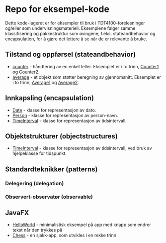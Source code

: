 # Repo for eksempel-kode

Dette kode-lageret er for eksempler til bruk i TDT4100-forelesninger og/eller som
undervisningsmateriell. Eksemplene følger samme klassifisering og pakkestruktur som øvingene,
f.eks. stateandbehavior og encapsulation, for å gjøre det lettere å se når de er relevante å bruke.

## Tilstand og oppførsel (stateandbehavior)

- [counter](src/main/java/stateandbehavior/counter/README.adoc) - håndtering av en enkel teller. Eksemplet er i to trinn, [Counter1](src/main/java/stateandbehavior/counter/Counter1.adoc) og [Counter2](src/main/java/stateandbehavior/counter/Counter2.adoc).
- [average](src/main/java/stateandbehavior/average/README.adoc) - et objekt som støtter beregning av gjennomsnitt. Eksemplet er i to trinn, [Average1](src/main/java/stateandbehavior/average/Average1.adoc) og [Average2](src/main/java/stateandbehavior/average/Average2.adoc).

## Innkapsling (encapsulation)

- [Date](src/main/java/encapsulation/date/) - klasse for representasjon av dato.
- [Person](src/main/java/encapsulation/person/) - klasse for representasjon av person-navn.
- [TimeInterval](src/main/java/encapsulation/timeinterval/) - klasse for representasjon av tidsintervall.

## Objektstrukturer (objectstructures)

- [TimeInterval](src/main/java/objectstructures/timeinterval/) - klasse for representasjon av tidsintervall, ved bruk av hjelpeklasse for tidspunkt.

## Standardteknikker (patterns)

### Delegering (delegation)

### Observert-observatør (observable)

## JavaFX

- [HelloWorld](src/main/java/javafx/helloworld/) - minimalistisk eksempel på app med knapp som endrer tekst når den trykkes på
- [Chess](src/main/java/javafx/chess/) - en sjakk-app, som utvikles i en rekke trinn
